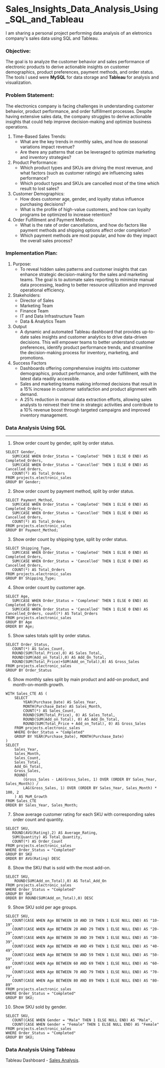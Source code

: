 # Sales_Insights_Data_Analysis_Using_SQL_and_Tableau

I am sharing a personal project performing data analysis of an eletronics company's sales data using SQL and Tableau.

### Objective:
The goal is to analyze the customer behavior and sales performance of electronic products to derive actionable insights on customer demographics, product preferences, payment methods, and order status. The tools I used were **MySQL** for data storage and **Tableau** for analysis and visualization.

### Problem Statement:
The electronics company is facing challenges in understanding customer behavior, product performance, and order fulfillment processes. Despite having extensive sales data, the company struggles to derive actionable insights that could help improve decision-making and optimize business operations.
1. Time-Based Sales Trends:
   - What are the key trends in monthly sales, and how do seasonal variations impact revenue?
   - Are there any patterns that can be leveraged to optimize marketing and inventory strategies?
2. Product Performance:
    - Which product types and SKUs are driving the most revenue, and what factors (such as customer ratings) are influencing sales performance?
    - Which product types and SKUs are cancelled most of the time which result to lost sales?
3. Customer Demographics:
    - How does customer age, gender, and loyalty status influence purchasing decisions?
    - What is the profile of high-value customers, and how can loyalty programs be optimized to increase retention?
4. Order Fulfillment and Payment Methods:
    - What is the rate of order cancellations, and how do factors like payment methods and shipping options affect order completion?
    - Which payment methods are most popular, and how do they impact the overall sales process?

### Implementation Plan:
1. Purpose:
   - To reveal hidden sales patterns and customer insights that can enhance strategic decision-making for the sales and marketing teams. The goal is to automate sales reporting to minimize manual data processing, leading to better resource utilization and improved operational efficiency.
2. Stakeholders:
   - Director of Sales
   - Marketing Team
   - Finance Team
   - IT and Data Infrastructure Team
   - Data & Analytics Team
3. Output
   - A dynamic and automated Tableau dashboard that provides up-to-date sales insights and customer analytics to drive data-driven decisions. This will empower teams to better understand customer preferences, identify product performance trends, and streamline the decision-making process for inventory, marketing, and promotions.
4. Success Factors
   - Dashboards offering comprehensive insights into customer demographics, product performance, and order fulfillment, with the latest data readily accessible.
   - Sales and marketing teams making informed decisions that result in a 15% increase in customer satisfaction and product alignment with demand.
   - A 25% reduction in manual data extraction efforts, allowing sales analysts to reinvest their time in strategic activities and contribute to a 10% revenue boost through targeted campaigns and improved inventory management.

### Data Analysis Using SQL
***
1. Show order count by gender, split by order status.
~~~
SELECT Gender,
   SUM(CASE WHEN Order_Status = 'Completed' THEN 1 ELSE 0 END) AS Completed_Orders,
   SUM(CASE WHEN Order_Status = 'Cancelled' THEN 1 ELSE 0 END) AS Cancelled_Orders,
   COUNT(*) AS Total_Orders
FROM projects.electronic_sales
GROUP BY Gender;
~~~
2. Show order count by payment method, split by order status.
~~~
SELECT Payment_Method, 
   SUM(CASE WHEN Order_Status = 'Completed' THEN 1 ELSE 0 END) AS Completed_Orders,
   SUM(CASE WHEN Order_Status = 'Cancelled' THEN 1 ELSE 0 END) AS Cancelled_Orders,
   COUNT(*) AS Total_Orders
FROM projects.electronic_sales
GROUP BY Payment_Method;
~~~
3. Show order count by shipping type, split by order status.
~~~
SELECT Shipping_Type, 
   SUM(CASE WHEN Order_Status = 'Completed' THEN 1 ELSE 0 END) AS Completed_Orders,
   SUM(CASE WHEN Order_Status = 'Cancelled' THEN 1 ELSE 0 END) AS Cancelled_Orders,
   COUNT(*) AS Total_Orders
FROM projects.electronic_sales
GROUP BY Shipping_Type;
~~~
4. Show order count by customer age.
~~~
SELECT Age,
   SUM(CASE WHEN Order_Status = 'Completed' THEN 1 ELSE 0 END) AS Completed_Orders,
   SUM(CASE WHEN Order_Status = 'Cancelled' THEN 1 ELSE 0 END) AS Cancelled_Orders, count(*) AS Total_Orders
FROM projects.electronic_sales
GROUP BY Age
ORDER BY Age;
~~~
5. Show sales totals split by order status.
~~~
SELECT Order_Status,
   COUNT(*) AS Sales_Count,
   ROUND(SUM(Total_Price),0) AS Sales_Total,
   ROUND(SUM(Add_on_Total),0) AS Add_On_Total,
   ROUND(SUM(Total_Price)+SUM(Add_on_Total),0) AS Gross_Sales
FROM projects.electronic_sales
GROUP BY Order_Status
~~~
6. Show monthly sales split by main product and add-on product, and month-on-month growth.
~~~
WITH Sales_CTE AS (
    SELECT 
        YEAR(Purchase_Date) AS Sales_Year, 
        MONTH(Purchase_Date) AS Sales_Month, 
        COUNT(*) AS Sales_Count, 
        ROUND(SUM(Total_Price), 0) AS Sales_Total, 
        ROUND(SUM(Add_on_Total), 0) AS Add_On_Total, 
        ROUND(SUM(Total_Price + Add_on_Total), 0) AS Gross_Sales
    FROM projects.electronic_sales
    WHERE Order_Status = "Completed"
    GROUP BY YEAR(Purchase_Date), MONTH(Purchase_Date)
)
SELECT 
    Sales_Year, 
    Sales_Month, 
    Sales_Count, 
    Sales_Total, 
    Add_On_Total, 
    Gross_Sales, 
    ROUND(
        (Gross_Sales - LAG(Gross_Sales, 1) OVER (ORDER BY Sales_Year, Sales_Month)) / 
        LAG(Gross_Sales, 1) OVER (ORDER BY Sales_Year, Sales_Month) * 100, 2
    ) AS MoM_Growth
FROM Sales_CTE
ORDER BY Sales_Year, Sales_Month;
~~~
7. Show average customer rating for each SKU with corresponding sales order count and quantity.
~~~
SELECT SKU,
   ROUND(AVG(Rating),2) AS Average_Rating,
   SUM(Quantity) AS Total_Quantity,
   COUNT(*) AS Order_Count
FROM projects.electronic_sales
WHERE Order_Status = "Completed"
GROUP BY SKU
ORDER BY AVG(Rating) DESC
~~~
8. Show the SKU that is sold with the most add-on.
~~~
SELECT SKU,
    ROUND(SUM(Add_on_Total),0) AS Total_Add_On
FROM projects.electronic_sales
WHERE Order_Status = "Completed"
GROUP BY SKU
ORDER BY ROUND(SUM(Add_on_Total),0) DESC
~~~
9. Show SKU sold per age groups.
~~~
SELECT SKU,
   COUNT(CASE WHEN Age BETWEEN 10 AND 19 THEN 1 ELSE NULL END) AS "10-19",
   COUNT(CASE WHEN Age BETWEEN 20 AND 29 THEN 1 ELSE NULL END) AS "20-29",
   COUNT(CASE WHEN Age BETWEEN 30 AND 39 THEN 1 ELSE NULL END) AS "30-39",
   COUNT(CASE WHEN Age BETWEEN 40 AND 49 THEN 1 ELSE NULL END) AS "40-49",
   COUNT(CASE WHEN Age BETWEEN 50 AND 59 THEN 1 ELSE NULL END) AS "50-59",
   COUNT(CASE WHEN Age BETWEEN 60 AND 69 THEN 1 ELSE NULL END) AS "60-69",
   COUNT(CASE WHEN Age BETWEEN 70 AND 79 THEN 1 ELSE NULL END) AS "70-79",
   COUNT(CASE WHEN Age BETWEEN 80 AND 89 THEN 1 ELSE NULL END) AS "80-89"
FROM projects.electronic_sales
WHERE Order_Status = "Completed"
GROUP BY SKU;
~~~
10. Show SKU sold by gender.
~~~
SELECT SKU,
   COUNT(CASE WHEN Gender = "Male" THEN 1 ELSE NULL END) AS "Male",
   COUNT(CASE WHEN Gender = "Female" THEN 1 ELSE NULL END) AS "Female"
FROM projects.electronic_sales
WHERE Order_Status = "Completed"
GROUP BY SKU;
~~~

### Data Analysis Using Tableau

Tableau Dashboard - [Sales Analysis](https://public.tableau.com/shared/NNQ65M4NQ?:display_count=n&:origin=viz_share_link).

